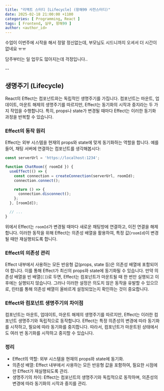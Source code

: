 ```yaml
---
title: "리액트 스터디 [Lifecycle] (항해99 사전스터디)"
date: 2025-02-18 21:00:00 +1100
categories: [ Programming, React ]
tags: [ Frontend, 실무, 항해99 ]
author: <author_id>   
---
```


수업이 이번주에 시작을 해서 정말 정신없는데, 부모님도 시드니까지 오셔서 더 시간이 없네요 ㅠㅠ

담주부터는 일 업무도 많아지는데 걱정입니다..

--

## 생명주기 (Lifecycle)
React의 Effect는 컴포넌트와는 독립적인 생명주기를 가집니다. 컴포넌트는 마운트, 업데이트, 마운트 해제의 생명주기를 따르지만, Effect는 동기화의 시작과 중지라는 두 가지 작업을
수행합니다. 특히, props나 state가 변경될 때마다 Effect는 이러한 동기화 과정을 반복할 수 있습니다.

### Effect의 동작 원리

Effect는 외부 시스템을 현재의 props와 state에 맞게 동기화하는 역할을 합니다. 예를 들어, 채팅 서버에 연결하는 컴포넌트를 생각해봅시다:

```javascript
const serverUrl = 'https://localhost:1234';

function ChatRoom({ roomId }) {
  useEffect(() => {
    const connection = createConnection(serverUrl, roomId);
    connection.connect();

    return () => {
      connection.disconnect();
    };
  }, [roomId]);

  // ...
}
```

위에서 Effect는 `roomId`가 변경될 때마다 새로운 채팅방에 연결하고, 이전 연결을 해제합니다. 이러한 동작을 위해 Effect는 의존성 배열을 활용하여, 특정 값(`roomId`)이 변경될
때만 재실행되도록 합니다.

### Effect의 의존성 관리

Effect 내부에서 사용하는 모든 반응형 값(props, state 등)은 의존성 배열에 포함되어야 합니다. 이를 통해 Effect가 최신의 props와 state에 동기화될 수 있습니다. 만약 의존성
배열을 빈 배열(`[]`)로 두면, Effect는 컴포넌트가 마운트될 때 한 번만 실행되고 이후에는 실행되지 않습니다. 그러나 이러한 설정은 의도치 않은 동작을 유발할 수 있으므로, 린터를 통해 의존성 배열이
올바르게 설정되었는지 확인하는 것이 중요합니다.

### Effect와 컴포넌트 생명주기의 차이점

컴포넌트는 마운트, 업데이트, 마운트 해제의 생명주기를 따르지만, Effect는 이러한 컴포넌트 생명주기와 독립적으로 동작합니다. Effect는 특정 의존성의 변경에 따라 동기화를 시작하고, 필요에 따라 동기화를 중지합니다. 따라서, 컴포넌트가 마운트된 상태에서도 여러 번 동기화를 시작하고 중지할 수 있습니다.

### 정리

- Effect의 역할: 외부 시스템을 현재의 props와 state에 동기화.
- 의존성 배열: Effect 내부에서 사용하는 모든 반응형 값을 포함하여, 필요한 시점에만 Effect가 재실행되도록 관리.
- 생명주기의 차이: Effect는 컴포넌트의 생명주기와 독립적으로 동작하며, 의존성의 변경에 따라 동기화의 시작과 중지를 관리.
